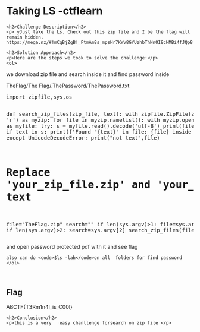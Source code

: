 <title>Taking LS -ctflearn</title>

<!DOCTYPE html>
<html>

<body>
    <h1>Taking LS -ctflearn</h1>

    <h2>Challenge Description</h2>
    <p> yJust take the Ls. Check out this zip file and I be the flag will remain hidden. https://mega.nz/#!mCgBjZgB!_FtmAm8s_mpsHr7KWv8GYUzhbThNn0I8cHMBi4fJQp8
 
</p>
 
    <h2>Solution Approach</h2>
    <p>Here are the steps we took to solve the challenge:</p>
    <ol>
we download zip file and search inside it and find password inside
<p id="code1">
TheFlag/The Flag/.ThePassword/ThePassword.txt
</p>
<pre>
import zipfile,sys,os

def search_zip_files(zip_file, text):
    with zipfile.ZipFile(zip_file, 'r') as myzip:
        for file in myzip.namelist():
            with myzip.open(file, 'r') as myfile:
                try:
                    s = myfile.read().decode('utf-8')
                    print(file)
                    print(s)
                    if text in s:
                        print(f'Found "{text}" in file: {file} inside {zip_file}')
                except UnicodeDecodeError:
                     print("not text",file)
#  Replace 'your_zip_file.zip' and 'your_text' with your specific zip file and text
file="TheFlag.zip"
search=""
if len(sys.argv)>1:
   file=sys.argv[1]
if len(sys.argv)>2:
   search=sys.argv[2]
search_zip_files(file, search)
</pre>
       and open password protected pdf  with it and see flag

    also can do <code>$ls -lah</code>on all  folders for find password
    </ol>
<br>
    <h2>Flag</h2>
    <p class="flag">ABCTF{T3Rm1n4l_is_C00l}
</p>

    <h2>Conclusion</h2>
    <p>this is a very   easy chanllenge forsearch on zip file </p>
</body>
</html>

